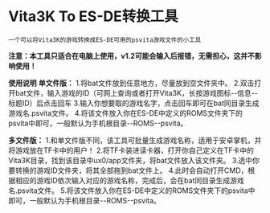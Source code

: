 # Vita3K To ES-DE转换工具
    一个可以将Vita3K的游戏转换成ES-DE可用的psvita游戏文件的小工具

**注意：本工具只适合在电脑上使用，v1.2可能会输入后报错，无需担心，这并不影响使用！**

**使用说明**
**单文件版：**
    1.将bat文件放到任意地方，尽量放到空文件夹中。
    2.双击打开bat文件，输入游戏的ID（可网上查询或者打开Vita3K，长按游戏图标--信息--标题ID）后点击回车
    3.输入你想要取的游戏名字，点击回车即可在bat同目录生成游戏名.psvita文件。
    4.将该文件放入你在ES-DE中定义的ROMS文件夹下的psvita中即可，一般默认为手机根目录--ROMS--psvita。

**多文件版：**
    1.和单文件版不同，该工具可批量生成游戏名称，适用于安卓掌机，并将游戏放在TF卡中的用户！
    2.将TF卡装进读卡器，打开你自己定义在TF卡中的Vita3K目录，找到该目录中ux0/app文件夹，将bat文件放入该文件夹。
    3.选中你要转换的游戏ID文件夹，将其全部拖到bat文件上。
    4.此时会自动打开CMD，根据相应的游戏ID依次输入对应的游戏名称，完成后，会在bat同目录生成游戏名.psvita文件。
    5.将该文件放入你在ES-DE中定义的ROMS文件夹下的psvita中即可，一般默认为手机根目录--ROMS--psvita。
